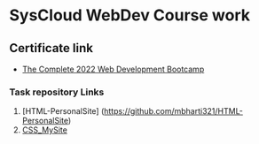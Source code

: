 # SysCloud WebDev Course work

## Certificate link
- [The Complete 2022 Web Development Bootcamp
](http://ude.my/UC-8928f703-fef3-419d-aa3b-416699a0241a)

### Task repository Links
1. [HTML-PersonalSite] (https://github.com/mbharti321/HTML-PersonalSite)
2. [CSS_MySite](https://github.com/mbharti321/CSS_MySite)
